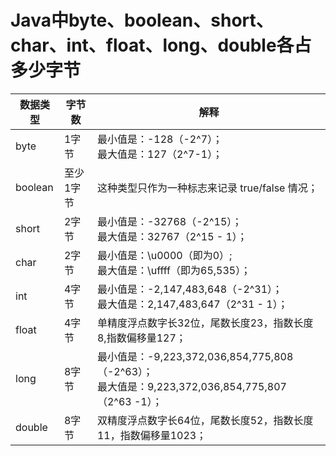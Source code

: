 # Java中byte、boolean、short、char、int、float、long、double各占多少字节

数据类型 | 字节数 |  解释  
-|-|-
byte | 1字节 | 最小值是：-128（-2^7）；<br/> 最大值是：127（2^7-1）； |
boolean | 至少1字节 | 这种类型只作为一种标志来记录 true/false 情况； |
short | 2字节 | 最小值是：-32768（-2^15）；<br/> 最大值是：32767（2^15 - 1）；|
char | 2字节 | 最小值是：\u0000（即为0）;<br/> 最大值是：\uffff（即为65,535）；|
int | 4字节 | 最小值是：-2,147,483,648（-2^31）；<br/> 最大值是：2,147,483,647（2^31 - 1）；|
float | 4字节 | 单精度浮点数字长32位，尾数长度23，指数长度8,指数偏移量127；|
long | 8字节 | 最小值是：-9,223,372,036,854,775,808（-2^63）；<br/> 最大值是：9,223,372,036,854,775,807（2^63 -1）；|
double | 8字节 | 双精度浮点数字长64位，尾数长度52，指数长度11，指数偏移量1023；|
